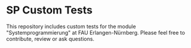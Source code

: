 # SP Custom Tests
This repository includes custom tests for the module "Systemprogrammierung" at FAU Erlangen-Nürnberg. 
Please feel free to contribute, review or ask questions.
